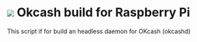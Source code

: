 ![](https://raw.githubusercontent.com/wareck/okcash_build/master/.docs/logo.png)
Okcash build for Raspberry Pi
==============

This script if for build an headless daemon for OKcash (okcashd)
